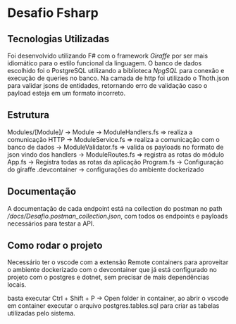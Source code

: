 # Desafio Fsharp

## Tecnologias Utilizadas
Foi desenvolvido utilizando F# com o framework *Giraffe* por ser mais idiomático para o estilo funcional da linguagem.
O banco de dados escolhido foi o PostgreSQL utilizando a biblioteca *NpgSQL* para conexão e execução de queries no banco.
Na camada de http foi utilizado o Thoth.json para validar jsons de entidades, retornando erro de validação caso o payload esteja em um formato incorreto.

## Estrutura
Modules/[Module]/
    -> Module
        -> ModuleHandlers.fs => realiza a comunicação HTTP
        -> ModuleService.fs => realiza a comunicação com o banco de dados
        -> ModuleValidator.fs => valida os payloads no formato de json vindo dos handlers
        -> ModuleRoutes.fs => registra as rotas do módulo
App.fs -> Registra todas as rotas da aplicação
Program.fs -> Configuração do giraffe
.devcontainer -> configurações do ambiente dockerizado

## Documentação
A documentação de cada endpoint está na collection do postman no path */docs/Desafio.postman_collection.json*, com todos os endpoints e payloads necessários para testar a API.

## Como rodar o projeto

Necessário ter o vscode com a extensão Remote containers para aproveitar o ambiente dockerizado com o devcontainer que já está configurado no projeto com o postgres e dotnet, sem precisar de mais dependências locais.

basta executar Ctrl + Shift + P -> Open folder in container, ao abrir o vscode em container executar o arquivo postgres.tables.sql para criar as tabelas utilizadas pelo sistema.